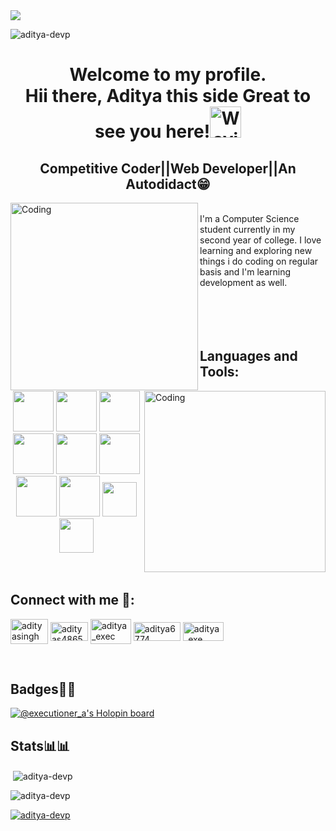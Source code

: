 <img src=https://camo.githubusercontent.com/f7894ccfe5f969fc2ef0c0023ae611e88da80b9381f0b90360d58b158d27593b/68747470733a2f2f692e696d6775722e636f6d2f344153616679302e706e67>
<p align="left"> <img src="https://komarev.com/ghpvc/?username=aditya-devp&label=Profile%20views&color=0e75b6&style=flat" alt="aditya-devp" /></p>

<h1 align="center">Welcome to my profile.<br>
Hii there, Aditya this side Great to see you here!<img src="https://raw.githubusercontent.com/Rishabh2804/Rishabh2804/master/Resources/wave.gif" height="50" alt="Waving hand animated gif"</h1>
<h2 align="Center">Competitive Coder||Web Developer||An Autodidact😁</h2>
<img align="left" alt= "Coding" width="300" src="https://camo.githubusercontent.com/ce3a4e7a6ec90f401d6dfd4865da0cc60f0647ee1dec12eb62550e489346f825/68747470733a2f2f7777772e636f6465636f726e6572732e636f6d2f77702d636f6e74656e742f75706c6f6164732f323031382f30352f73656e696f722d66726f6e742d656e642d646576656c6f7065722d6f70656e696e67732d312e676966"/><br>
I'm a Computer Science student currently in my second year of college.
I love learning and exploring new things i do coding on regular basis and I'm learning development as well. 
<br><br><br><br><br>
  
  <h2> Languages and Tools:</h2>
 <img align="right" alt= "Coding" width="290" src="https://camo.githubusercontent.com/e20822b4282c07ffd010cd05f855a6561d3b62358ca9e607e4901288dd748fcb/68747470733a2f2f63646e2e6472696262626c652e636f6d2f75736572732f323133313939332f73637265656e73686f74732f343934383733362f74686f75676874776f726b732d6769665f6472696262626c652e676966 "/>
<p align="center">
<img src=https://img.icons8.com/color/344/c-plus-plus-logo.png height="65"/>
<img src=https://img.icons8.com/color/344/java-coffee-cup-logo--v1.png height="65"/>
<img src=https://img.icons8.com/stickers/344/python.png height="65"/>
<img src=https://img.icons8.com/color/344/html-5--v1.png height="65"/>
<img src=https://img.icons8.com/fluency/344/css3.png height="65"/>
<img src=https://img.icons8.com/color/344/javascript--v1.png height="65"/>
<img src=https://img.icons8.com/fluency/344/my-sql.png height="65"/>
<img src=https://img.icons8.com/plasticine/344/react.png height="65"/>
<img src="https://img.shields.io/badge/VS%20Code-007ACC.svg?&style=for-the-badge&logo=visual-studio-code&logoColor=white" height="55"/>
<img src="https://img.shields.io/badge/-Git-black?&style=for-the-badge&logo=git" height="55"/><br>
  <br><br>
  <h2 align="left">Connect with me 👀:</h2>
<p align="left">
<a href="https://linkedin.com/in/aditya-singh-97396a21a" target="blank"><img align="center" src="https://raw.githubusercontent.com/rahuldkjain/github-profile-readme-generator/master/src/images/icons/Social/linked-in-alt.svg" alt="adityasingh" height="40" width="60" /></a>
  <a href="https://twitter.com/adityas48654968" target="blank"><img align="center" src="https://raw.githubusercontent.com/rahuldkjain/github-profile-readme-generator/master/src/images/icons/Social/twitter.svg" alt="adityas48654968" height="30" width="60" /></a>
<a href="https://www.leetcode.com/aditya_exec" target="blank"><img align="center" src="https://raw.githubusercontent.com/rahuldkjain/github-profile-readme-generator/master/src/images/icons/Social/leet-code.svg" alt="aditya_exec" height="40" width="65" /></a>
<a href="https://auth.geeksforgeeks.org/user/aditya6774" target="blank"><img align="center" src="https://raw.githubusercontent.com/rahuldkjain/github-profile-readme-generator/master/src/images/icons/Social/geeks-for-geeks.svg" alt="aditya6774" height="30" width="75" /></a>
  <a href="https://codeforces.com/profile/aditya_exe" target="blank"><img align="center" src="https://raw.githubusercontent.com/rahuldkjain/github-profile-readme-generator/master/src/images/icons/Social/codeforces.svg" alt="aditya_exe" height="30" width="65" /></a>
  
</p>
<br>

<h2>Badges🏅🏅</h2>

[![@executioner_a's Holopin board](https://holopin.me/executioner_a)](https://holopin.io/@executioner_a)

<h2>Stats📊📊</h2>
  <p>&nbsp;<img align="center" src="https://github-readme-stats.vercel.app/api?username=aditya-devp&show_icons=true&theme=merko&locale=en" alt="aditya-devp"/></p>
<p><img align="center" src="https://github-readme-streak-stats.herokuapp.com/?user=aditya-devp&&theme=tokyonight" alt="aditya-devp" /></p>
  
  <p align="left"> <a href="https://github.com/ryo-ma/github-profile-trophy"><img src="https://github-profile-trophy.vercel.app/?username=aditya-devp&theme=radical" alt="aditya-devp" /></a> </p>

<!---
Aditya-devp/Aditya-devp is a ✨ special ✨ repository because its `README.md` (this file) appears on your GitHub profile.
You can click the Preview link to take a look at your changes.
--->
